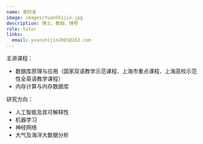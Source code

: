 ```yaml
---
name: 袁时金
image: images/YuanShijin.jpg
description: 博士，教授，博导
role: tutor
links:
  email: yuanshijin2003@163.com
---
```


主讲课程：
* 数据库原理与应用（国家双语教学示范课程、上海市重点课程、上海高校示范性全英语教学课程）
* 内存计算与内存数据库

研究方向：
* 人工智能及其可解释性
* 机器学习
* 神经网络
* 大气及海洋大数据分析